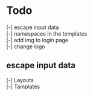 # Todo

[-] escape input data  
[-] namespaces in the templates  
[-] add img to login page  
[-] change logo

## escape input data  

[-] Layouts  
[-] Tamplates
